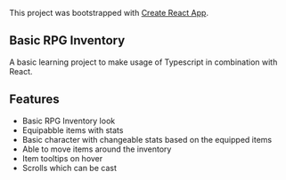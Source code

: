 This project was bootstrapped with [Create React App](https://github.com/facebook/create-react-app).

## Basic RPG Inventory

A basic learning project to make usage of Typescript in combination with React.

## Features

* Basic RPG Inventory look
* Equipabble items with stats
* Basic character with changeable stats based on the equipped items
* Able to move items around the inventory
* Item tooltips on hover
* Scrolls which can be cast



